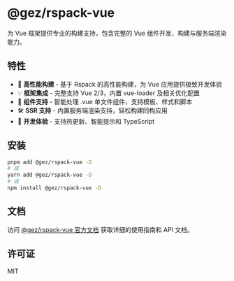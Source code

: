 # @gez/rspack-vue

为 Vue 框架提供专业的构建支持，包含完整的 Vue 组件开发、构建与服务端渲染能力。

## 特性

- 🚀 **高性能构建** - 基于 Rspack 的高性能构建，为 Vue 应用提供极致开发体验
- 💡 **框架集成** - 完整支持 Vue 2/3，内置 vue-loader 及相关优化配置
- 🎨 **组件支持** - 智能处理 .vue 单文件组件，支持模板、样式和脚本
- 🛠️ **SSR 支持** - 内置服务端渲染支持，轻松构建同构应用
- 🔧 **开发体验** - 支持热更新、智能提示和 TypeScript

## 安装

```bash
pnpm add @gez/rspack-vue -D
# 或
yarn add @gez/rspack-vue -D
# 或
npm install @gez/rspack-vue -D
```

## 文档

访问 [@gez/rspack-vue 官方文档](https://www.gez-esm.com/api/app/rspack-vue.html) 获取详细的使用指南和 API 文档。

## 许可证

MIT